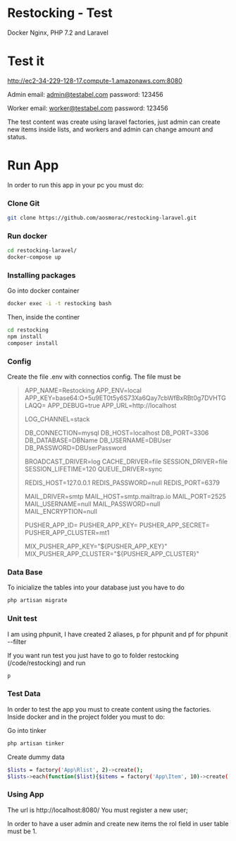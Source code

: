 # Restocking - Test

Docker Nginx, PHP 7.2 and Laravel

# Test it
http://ec2-34-229-128-17.compute-1.amazonaws.com:8080

Admin
email: admin@testabel.com
password: 123456

Worker
email: worker@testabel.com
password: 123456

The test content was create using laravel factories, just admin can create new items inside lists, and workers and admin can change amount and status.

# Run App

In order to run this app in your pc you must do:

### Clone Git
```sh
git clone https://github.com/aosmorac/restocking-laravel.git
```

### Run docker
```sh
cd restocking-laravel/
docker-compose up
```

### Installing packages
Go into docker container
```sh
docker exec -i -t restocking bash
```
Then, inside the continer
```sh
cd restocking
npm install
composer install
```
### Config
Create the file .env with connectios config. The file must be

>APP_NAME=Restocking
APP_ENV=local
APP_KEY=base64:O+5u9ET0t5y6S73Xa6Qay7cbWfBxRBt0g7DVHTGLAQQ=
APP_DEBUG=true
APP_URL=http://localhost
>
>LOG_CHANNEL=stack
>
>DB_CONNECTION=mysql
DB_HOST=localhost
DB_PORT=3306
DB_DATABASE=DBName
DB_USERNAME=DBUser
DB_PASSWORD=DBUserPassword
>
>BROADCAST_DRIVER=log
CACHE_DRIVER=file
SESSION_DRIVER=file
SESSION_LIFETIME=120
QUEUE_DRIVER=sync
>
>REDIS_HOST=127.0.0.1
REDIS_PASSWORD=null
REDIS_PORT=6379
>
>MAIL_DRIVER=smtp
MAIL_HOST=smtp.mailtrap.io
MAIL_PORT=2525
MAIL_USERNAME=null
MAIL_PASSWORD=null
MAIL_ENCRYPTION=null
>
>PUSHER_APP_ID=
PUSHER_APP_KEY=
PUSHER_APP_SECRET=
PUSHER_APP_CLUSTER=mt1
>
>MIX_PUSHER_APP_KEY="${PUSHER_APP_KEY}"
MIX_PUSHER_APP_CLUSTER="${PUSHER_APP_CLUSTER}"

### Data Base

To inicialize the tables into your database just you have to do
```sh
php artisan migrate
```

### Unit test
I am using phpunit, I have created 2 aliases, p for phpunit and pf for phpunit --filter

If you want run test you just have to go to folder restocking (/code/restocking) and run
```sh
p
```

### Test Data
In order to test the app you must to create content using the factories. Inside docker and in the project folder you must to do:

Go into tinker
```sh
php artisan tinker
```
Create dummy data
```sh
$lists = factory('App\Rlist', 2)->create();
$lists->each(function($list){$items = factory('App\Item', 10)->create(['list_id' => $list->id]); });
```

### Using App
The url is http://localhost:8080/ 
You must register a new user;

In order to have a user admin and create new items the rol field in user table must be 1.




